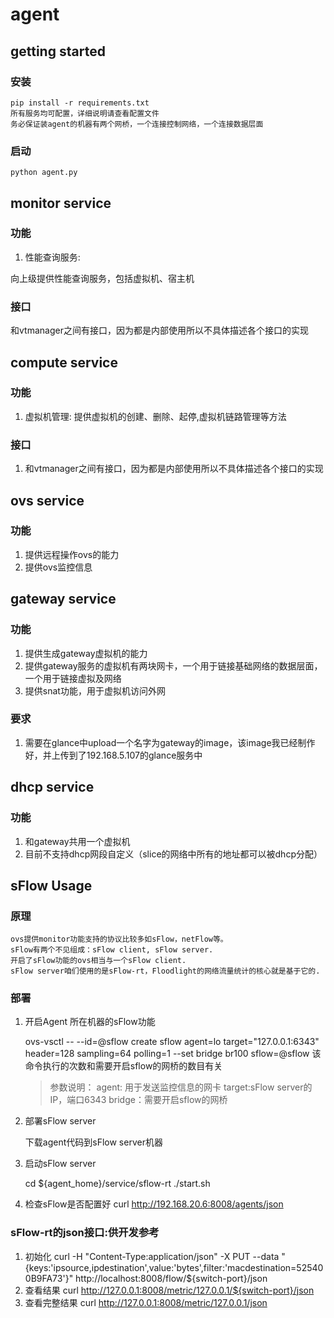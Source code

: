 agent
=====
getting started
---------------
### 安装
    pip install -r requirements.txt
    所有服务均可配置，详细说明请查看配置文件
    务必保证装agent的机器有两个网桥，一个连接控制网络，一个连接数据层面
### 启动
    python agent.py

monitor service
---------------
### 功能
  1. 性能查询服务:
  
  向上级提供性能查询服务，包括虚拟机、宿主机

### 接口
  和vtmanager之间有接口，因为都是内部使用所以不具体描述各个接口的实现

compute service
---------------
### 功能
  1. 虚拟机管理:
  提供虚拟机的创建、删除、起停,虚拟机链路管理等方法

### 接口
  1. 和vtmanager之间有接口，因为都是内部使用所以不具体描述各个接口的实现

ovs service
-----------
### 功能
  1. 提供远程操作ovs的能力
  2. 提供ovs监控信息

gateway service
---------------
### 功能
  1. 提供生成gateway虚拟机的能力
  2. 提供gateway服务的虚拟机有两块网卡，一个用于链接基础网络的数据层面，一个用于链接虚拟及网络
  3. 提供snat功能，用于虚拟机访问外网

### 要求
  1. 需要在glance中upload一个名字为gateway的image，该image我已经制作好，并上传到了192.168.5.107的glance服务中

dhcp service
-------------
### 功能
  1. 和gateway共用一个虚拟机
  2. 目前不支持dhcp网段自定义（slice的网络中所有的地址都可以被dhcp分配）


sFlow Usage
-------------
### 原理
    
    ovs提供monitor功能支持的协议比较多如sFlow，netFlow等。
    sFlow有两个不见组成：sFlow client, sFlow server.
    开启了sFlow功能的ovs相当与一个sFlow client.
    sFlow server咱们使用的是sFlow-rt，Floodlight的网络流量统计的核心就是基于它的.

### 部署
    
  1. 开启Agent 所在机器的sFlow功能

     ovs-vsctl -- --id=@sflow create sflow agent=lo target=\"127.0.0.1:6343\" header=128 sampling=64 polling=1 --set bridge br100 sflow=@sflow
     该命令执行的次数和需要开启sflow的网桥的数目有关
     > 参数说明：
             agent:  用于发送监控信息的网卡
             target:sFlow server的IP，端口6343
             bridge：需要开启sflow的网桥

  2. 部署sFlow server
     
     下载agent代码到sFlow server机器

  3. 启动sFlow server
     
     cd ${agent_home}/service/sflow-rt
     ./start.sh

  4. 检查sFlow是否配置好
            curl http://192.168.20.6:8008/agents/json

### sFlow-rt的json接口:供开发参考
  1. 初始化
     curl -H "Content-Type:application/json" -X PUT --data "{keys:'ipsource,ipdestination',value:'bytes',filter:'macdestination=525400B9FA73'}" http://localhost:8008/flow/${switch-port}/json
  2. 查看结果
     curl http://127.0.0.1:8008/metric/127.0.0.1/${switch-port}/json
  3. 查看完整结果
     curl http://127.0.0.1:8008/metric/127.0.0.1/json
